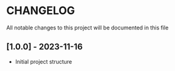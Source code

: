 # CHANGELOG

All notable changes to this project will be documented in this file

## [1.0.0] - 2023-11-16
- Initial project structure